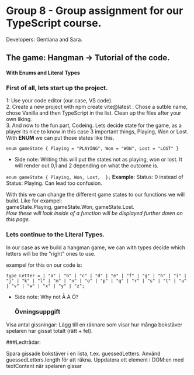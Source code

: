 # Group 8 - Group assignment for our TypeScript course.
Developers: Gentiana and Sara.   




## The game: Hangman -> Tutorial of the code. 
#### With Enums and Literal Types

### First of all, lets start up the project.   
1: Use your code editor (our case, VS code).   
2. Create a new project with npm create vite@latest .
   Chose a sutble name, chose Vanilla and then TypeScript in the list. Clean up the files after your own liking.   
3. And now to the fun part, Codeing. Lets decide state for the game, as a player its nice to know in this case 3 important things, Playing, Won or Lost. 
With <b>ENUM</b> we can put those states like this. 

`enum gameState {
Playing = "PLAYING",
Won = "WON",
Lost = "LOST" }`

- Side note: Writing this will put the states not as playing, won or lost. It will render out 0,1 and 2 depending on what the outcome is.
   
`enum gameState {
  Playing,
  Won,
  Lost, 
};`
<b>Example</b>: Status: 0 instead of Status: Playing. Can lead too confusion.

With this we can change the different game states to our functions we will build. 
Like for exampel:  
gameState.Playing, gameState.Won, gameState.Lost.   
<i>How these will look inside of a function will be displayed further down on this page.</i> 

### Lets continue to the <b>Literal Types</b>.
In our case as we build a hangman game, we can with types decide which letters will be the "right" ones to use.

exampel for this on our code is:

`type Letter =
  | "a" | "b" | "c" | "d" | "e" | "f" | "g"
  | "h" | "i" | "j" | "k" | "l" | "m" | "n"
  | "o" | "p" | "q" | "r" | "s" | "t" | "u"  
  | "v" | "w" | "x" | "y" | "z";`   

  - Side note: Why not Å Ä Ö?


    ### Övningsuppgift

Visa antal gissningar: Lägg till en räknare som visar hur många bokstäver spelaren har gissat totalt (rätt + fel).

###Ledtrådar:

Spara gissade bokstäver i en lista, t.ex. guessedLetters.
Använd guessedLetters.length för att räkna.
Uppdatera ett element i DOM:en med textContent när spelaren gissar
    


